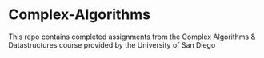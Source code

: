 # Complex-Algorithms
This repo contains completed assignments from the Complex Algorithms &amp; Datastructures course provided by the University of San Diego
